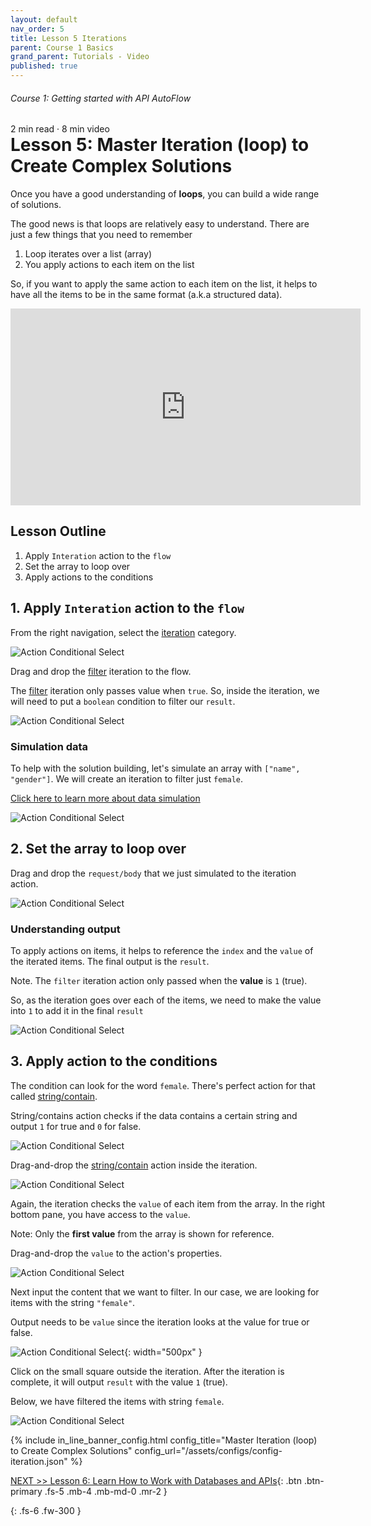 ```yaml
---
layout: default
nav_order: 5
title: Lesson 5 Iterations
parent: Course 1 Basics
grand_parent: Tutorials - Video
published: true
---
```

<h6>Course 1: Getting started with API AutoFlow</h6>
2 min read · 8 min video
<h1 style="margin-top:0">Lesson 5: Master Iteration (loop) to Create Complex Solutions</h1>

Once you have a good understanding of **loops**, you can build a wide range of solutions.

The good news is that loops are relatively easy to understand. There are just a few things that you need to remember

1. Loop iterates over a list (array)
2. You apply actions to each item on the list

So, if you want to apply the same action to each item on the list, it helps to have all the items to be in the same format (a.k.a structured data).

<iframe width="560" height="315" src="https://www.youtube.com/embed/ZJ7txup6d1w" title="YouTube video player" frameborder="0" allow="accelerometer; autoplay; clipboard-write; encrypted-media; gyroscope; picture-in-picture" allowfullscreen></iframe>

## Lesson Outline

1. Apply `Interation` action to the `flow`
2. Set the array to loop over
3. Apply actions to the conditions


## 1\. Apply `Interation` action to the `flow`

From the right navigation, select the [iteration](/docs/internal-actions/iteration/) category.

![Action Conditional Select](/assets/images/action-loop-1.png)

Drag and drop the [filter](/docs/internal-actions/iteration/filter/) iteration to the flow.  

The [filter](/docs/internal-actions/iteration/filter/) iteration only passes value when `true`.  So, inside the iteration, we will need to put a `boolean` condition to filter our `result`.

![Action Conditional Select](/assets/images/action-loop-2.png)

### Simulation data

To help with the solution building, let's simulate an array with `["name", "gender"]`.  We will create an iteration to filter just `female`.

[Click here to learn more about data simulation](/docs/tutorial-video/course-basics/lesson-data-sumulation/)

![Action Conditional Select](/assets/images/action-loop-data-simulation.png)

## 2\. Set the array to loop over

Drag and drop the `request/body` that we just simulated to the iteration action.

![Action Conditional Select](/assets/images/action-loop-3.png)

### Understanding output

To apply actions on items, it helps to reference the `index` and the `value` of the iterated items.
The final output is the `result`.

Note. The `filter` iteration action only passed when the **value** is `1` (true).

So, as the iteration goes over each of the items, we need to make the value into `1` to add it in the final `result`

![Action Conditional Select](/assets/images/action-loop-4.png)


## 3\. Apply action to the conditions

The condition can look for the word `female`.  There's perfect action for that called [string/contain](/docs/internal-actions/string/contains/).

String/contains action checks if the data contains a certain string and output `1` for true and `0` for false.

![Action Conditional Select](/assets/images/action-loop-5.png)

Drag-and-drop the [string/contain](/docs/internal-actions/string/contains/) action inside the iteration.

![Action Conditional Select](/assets/images/action-loop-6.png)

Again, the iteration checks the `value` of each item from the array. In the right bottom pane, you have access to the `value`.

Note: Only the **first value** from the array is shown for reference.

Drag-and-drop the `value` to the action's properties.

![Action Conditional Select](/assets/images/action-loop-7.png)

Next input the content that we want to filter. In our case, we are looking for items with the string `"female"`.

Output needs to be `value` since the iteration looks at the value for true or false.

![Action Conditional Select](/assets/images/action-loop-8.png){: width="500px" }

Click on the small square outside the iteration.  After the iteration is complete, it will output `result` with the value `1` (true).

Below, we have filtered the items with string `female`.

![Action Conditional Select](/assets/images/action-loop-9.png)

{% include in_line_banner_config.html config_title="Master Iteration (loop) to Create Complex Solutions" config_url="/assets/configs/config-iteration.json" %}

[NEXT >> Lesson 6: Learn How to Work with Databases and APIs](/docs/tutorial-video/course-basics/lesson-databases/){: .btn .btn-primary .fs-5 .mb-4 .mb-md-0 .mr-2 }


{: .fs-6 .fw-300 }